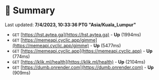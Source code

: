 # 📖 Summary
Last updated: **7/4/2023, 10:33:36 PTG "Asia/Kuala_Lumpur"**

- `GET` [https://hst.aytea.ga](https://hst.aytea.ga) - **Up** (1994ms)
- `GET` [https://memeapi.cyclic.app/gimme](https://memeapi.cyclic.app/gimme) - **Up** (5477ms)
- `GET` [https://memeapi.cyclic.app](https://memeapi.cyclic.app) - **Up** (774ms)
- `GET` [https://klik.ml/health](https://klik.ml/health) - **Up** (2104ms)
- `GET` [https://dumb.onrender.com](https://dumb.onrender.com) - **Up** (909ms)
